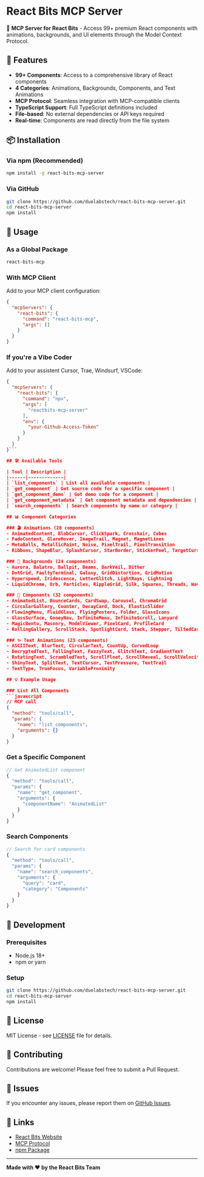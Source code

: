 # React Bits MCP Server

🚀 **MCP Server for React Bits** - Access 99+ premium React components with animations, backgrounds, and UI elements through the Model Context Protocol.

## 🌟 Features

- **99+ Components**: Access to a comprehensive library of React components
- **4 Categories**: Animations, Backgrounds, Components, and Text Animations
- **MCP Protocol**: Seamless integration with MCP-compatible clients
- **TypeScript Support**: Full TypeScript definitions included
- **File-based**: No external dependencies or API keys required
- **Real-time**: Components are read directly from the file system

## 📦 Installation

### Via npm (Recommended)
```bash
npm install -g react-bits-mcp-server
```

### Via GitHub
```bash
git clone https://github.com/duolabstech/react-bits-mcp-server.git
cd react-bits-mcp-server
npm install
```

## 🚀 Usage

### As a Global Package
```bash
react-bits-mcp
```

### With MCP Client
Add to your MCP client configuration:
```json
{
  "mcpServers": {
    "react-bits": {
      "command": "react-bits-mcp",
      "args": []
    }
  }
}
```
### If you're a Vibe Coder
Add to your assistent Cursor, Trae, Windsurf, VSCode:
```json
{
  "mcpServers": {
    "react-bits": {
      "command": "npx",
      "args": [
        "reactbits-mcp-server"
      ],
      "env": {
        "your-Github-Access-Token"
      }
    }
  }
}```

## 🛠️ Available Tools

| Tool | Description |
|------|-------------|
| `list_components` | List all available components |
| `get_component` | Get source code for a specific component |
| `get_component_demo` | Get demo code for a component |
| `get_component_metadata` | Get component metadata and dependencies |
| `search_components` | Search components by name or category |

## 📊 Component Categories

### 🎬 Animations (20 components)
- AnimatedContent, BlobCursor, ClickSpark, Crosshair, Cubes
- FadeContent, GlareHover, ImageTrail, Magnet, MagnetLines
- MetaBalls, MetallicPaint, Noise, PixelTrail, PixelTransition
- Ribbons, ShapeBlur, SplashCursor, StarBorder, StickerPeel, TargetCursor

### 🌈 Backgrounds (24 components)
- Aurora, Balatro, Ballpit, Beams, DarkVeil, Dither
- DotGrid, FaultyTerminal, Galaxy, GridDistortion, GridMotion
- Hyperspeed, Iridescence, LetterGlitch, LightRays, Lightning
- LiquidChrome, Orb, Particles, RippleGrid, Silk, Squares, Threads, Waves

### 🧩 Components (32 components)
- AnimatedList, BounceCards, CardSwap, Carousel, ChromaGrid
- CircularGallery, Counter, DecayCard, Dock, ElasticSlider
- FlowingMenu, FluidGlass, FlyingPosters, Folder, GlassIcons
- GlassSurface, GooeyNav, InfiniteMenu, InfiniteScroll, Lanyard
- MagicBento, Masonry, ModelViewer, PixelCard, ProfileCard
- RollingGallery, ScrollStack, SpotlightCard, Stack, Stepper, TiltedCard

### ✨ Text Animations (23 components)
- ASCIIText, BlurText, CircularText, CountUp, CurvedLoop
- DecryptedText, FallingText, FuzzyText, GlitchText, GradientText
- RotatingText, ScrambledText, ScrollFloat, ScrollReveal, ScrollVelocity
- ShinyText, SplitText, TextCursor, TextPressure, TextTrail
- TextType, TrueFocus, VariableProximity

## 💡 Example Usage

### List All Components
```javascript
// MCP call
{
  "method": "tools/call",
  "params": {
    "name": "list_components",
    "arguments": {}
  }
}
```

### Get a Specific Component
```javascript
// Get AnimatedList component
{
  "method": "tools/call",
  "params": {
    "name": "get_component",
    "arguments": {
      "componentName": "AnimatedList"
    }
  }
}
```

### Search Components
```javascript
// Search for card components
{
  "method": "tools/call",
  "params": {
    "name": "search_components",
    "arguments": {
      "query": "card",
      "category": "Components"
    }
  }
}
```

## 🔧 Development

### Prerequisites
- Node.js 18+
- npm or yarn

### Setup
```bash
git clone https://github.com/duolabstech/react-bits-mcp-server.git
cd react-bits-mcp-server
npm install
```

## 📝 License

MIT License - see [LICENSE](LICENSE) file for details.

## 🤝 Contributing

Contributions are welcome! Please feel free to submit a Pull Request.

## 🐛 Issues

If you encounter any issues, please report them on [GitHub Issues](https://github.com/duolabstech/react-bits-mcp-server/issues).

## 🔗 Links

- [React Bits Website](https://reactbits.dev)
- [MCP Protocol](https://modelcontextprotocol.io)
- [npm Package](https://www.npmjs.com/package/react-bits-mcp-server)

---

**Made with ❤️ by the React Bits Team**
